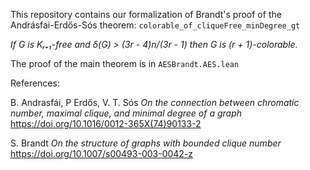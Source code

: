 This repository contains our formalization of Brandt's proof of the Andrásfai-Erdős-Sós theorem: `colorable_of_cliqueFree_minDegree_gt` 

*If G is Kᵣ₊₁-free and δ(G) > (3r - 4)n/(3r - 1) then G is (r + 1)-colorable.*

The proof of the main theorem is in `AESBrandt.AES.lean`

References:

  B. Andrasfái, P Erdős, V. T. Sós
  *On the connection between chromatic number, maximal clique, and minimal degree of a graph*
  https://doi.org/10.1016/0012-365X(74)90133-2
  
  S. Brandt *On the structure of graphs with bounded clique number*
  https://doi.org/10.1007/s00493-003-0042-z
